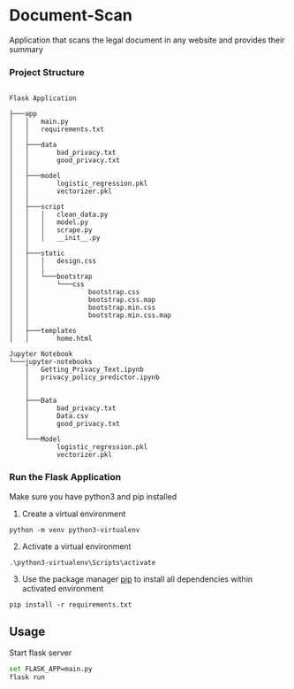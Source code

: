 # Document-Scan
Application that scans the legal document in any website and provides their summary

### Project Structure

```

Flask Application

├───app
│   │   main.py
│   │   requirements.txt
│   │
│   ├───data
│   │       bad_privacy.txt
│   │       good_privacy.txt
│   │
│   ├───model
│   │       logistic_regression.pkl
│   │       vectorizer.pkl
│   │
│   ├───script
│   │   │   clean_data.py
│   │   │   model.py
│   │   │   scrape.py
│   │   │   __init__.py
│   │
│   ├───static
│   │   │   design.css
│   │   │
│   │   └───bootstrap
│   │       └───css
│   │               bootstrap.css
│   │               bootstrap.css.map
│   │               bootstrap.min.css
│   │               bootstrap.min.css.map
│   │
│   ├───templates
│   │       home.html

Jupyter Notebook
└───jupyter-notebooks
    │   Getting_Privacy_Text.ipynb
    │   privacy_policy_predictor.ipynb
    │
    │
    ├───Data
    │       bad_privacy.txt
    │       Data.csv
    │       good_privacy.txt
    │
    └───Model
            logistic_regression.pkl
            vectorizer.pkl
```


### Run the Flask Application

Make sure you have python3 and pip installed

1. Create a virtual environment
```
python -m venv python3-virtualenv
```

2. Activate a virtual environment
```
.\python3-virtualenv\Scripts\activate
```

3. Use the package manager [pip](https://pip.pypa.io/en/stable/) to install all dependencies within activated environment

```
pip install -r requirements.txt
```

## Usage

Start flask server
```bash
set FLASK_APP=main.py
flask run
```
